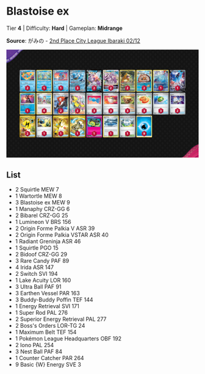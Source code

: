 # Blastoise ex

Tier **4** | Difficulty: **Hard** | Gameplan: **Midrange**

**Source**: がみの - [2nd Place City League Ibaraki 02/12](https://limitlesstcg.com/decks/list/jp/1632)

![decklist](../../!Images/Standard/10BRS-TEF/Blastoise%20ex.png)

## List
* 2 Squirtle MEW 7
* 1 Wartortle MEW 8
* 3 Blastoise ex MEW 9
* 1 Manaphy CRZ-GG 6
* 2 Bibarel CRZ-GG 25
* 1 Lumineon V BRS 156
* 2 Origin Forme Palkia V ASR 39
* 2 Origin Forme Palkia VSTAR ASR 40
* 1 Radiant Greninja ASR 46
* 1 Squirtle PGO 15
* 2 Bidoof CRZ-GG 29
* 3 Rare Candy PAF 89
* 4 Irida ASR 147
* 2 Switch SVI 194
* 1 Lake Acuity LOR 160
* 3 Ultra Ball PAF 91
* 3 Earthen Vessel PAR 163
* 3 Buddy-Buddy Poffin TEF 144
* 1 Energy Retrieval SVI 171
* 1 Super Rod PAL 276
* 2 Superior Energy Retrieval PAL 277
* 2 Boss's Orders LOR-TG 24
* 1 Maximum Belt TEF 154
* 1 Pokémon League Headquarters OBF 192
* 2 Iono PAL 254
* 3 Nest Ball PAF 84
* 1 Counter Catcher PAR 264
* 9 Basic {W} Energy SVE 3
